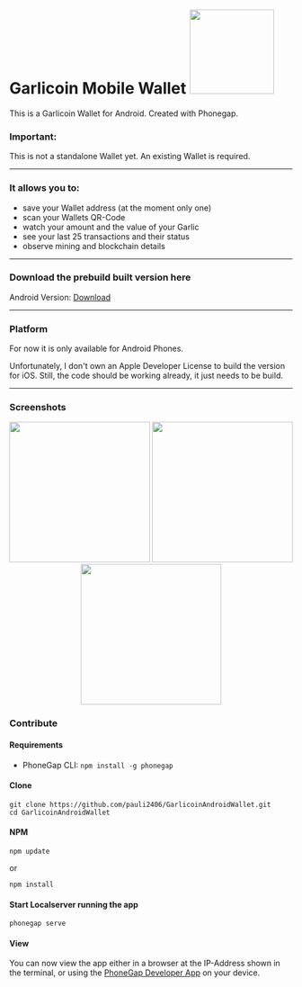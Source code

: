 # Garlicoin Mobile Wallet  <img src="https://i.imgur.com/JGptWWP.png" width="150"/>

This is a Garlicoin Wallet for Android. Created with Phonegap.

### Important:
This is not a standalone Wallet yet. An existing Wallet is required. 

---
### It allows you to:
- save your Wallet address (at the moment only one)
- scan your Wallets QR-Code
- watch your amount and the value of your Garlic
- see your last 25 transactions and their status
- observe mining and blockchain details

---

### Download the prebuild built version here
Android Version:
[Download](https://github.com/pauli2406/Garlicoin-Mobile-Wallet/releases/tag/v1.0.3)

---
### Platform

For now it is only available for Android Phones. 

Unfortunately, I don't own an Apple Developer License to build the version for iOS.
Still, the code should be working already, it just needs to be build.

----

### Screenshots
<p align="center">
  <img src="https://i.imgur.com/9LuYZQu.jpg" width="250"/>
  <img src="https://i.imgur.com/0Gc26uc.jpg" width="250"/>
  <img src="https://i.imgur.com/m4DrjNy.jpg" width="250"/>
</p>

### Contribute

#### Requirements

- PhoneGap CLI: `npm install -g phonegap`

#### Clone
```
git clone https://github.com/pauli2406/GarlicoinAndroidWallet.git
cd GarlicoinAndroidWallet
```

#### NPM
```
npm update 
```
or 
```
npm install
```

#### Start Localserver running the app
```
phonegap serve
```

#### View

You can now view the app either in a browser at the IP-Address shown in the terminal, or using the [PhoneGap Developer App](http://app.phonegap.com/) on your device.
